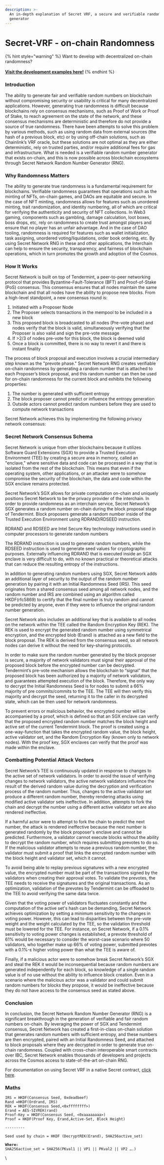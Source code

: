 ```yaml
---
description: >-
  An in-depth explanation of Secret VRF, a secure and verifiable random number
  generator
---
```


# Secret-VRF - on-chain Randomness

{% hint style="warning" %}
Want to develop with decentralized on-chain randomness? \
\
[**Visit the development examples here!**](../../development-concepts/randomness-api.md)
{% endhint %}

### Introduction

The ability to generate fair and verifiable random numbers on blockchain without compromising security or usability is critical for many decentralized applications. However, generating true randomness is difficult because blockchains rely on consensus mechanisms, such as Proof of Work or Proof of Stake, to reach agreement on the state of the network, and these consensus mechanisms are deterministic and therefore do not provide a source of true randomness. There have been attempts to solve this problem by various methods, such as using random data from external sources (the hash of a previous block, etc) or by using off-chain solutions, such as Chainlink’s VRF oracle, but these solutions are not optimal as they are either deterministic, rely on trusted parties, and/or require additional fees for gas and infrastructure. What is needed is a verifiable random number generator that exists on-chain, and this is now possible across blockchain ecosystems through Secret Network Random Number Generator (RNG). &#x20;

### Why Randomness Matters

The ability to generate true randomness is a fundamental requirement for blockchains. Verifiable randomness guarantees that operations such as the minting of NFTs, on-chain games, and DAOs are equitable and secure. In the case of NFT minting, randomness allows for features such as unordered minting, trait randomization, and identity numbering, all of which are critical for verifying the authenticity and security of NFT collections. In Web3 gaming, components such as gambling, damage calculation, loot boxes, boss drops, etc, rely on randomness to create trust amongst players and ensure that no player has an unfair advantage. And in the case of DAO tooling, randomness is required for features such as wallet initialization, task assigning, unordered voting/liquidations, order book ordering, etc. By using Secret Network RNG in these and other applications, the Interchain can help to ensure the security, transparency, and fairness of blockchain operations, which in turn promotes the growth and adoption of the Cosmos.&#x20;

### How It Works

Secret Network is built on top of Tendermint, a peer-to-peer networking protocol that provides Byzantine-Fault-Tolerance (BFT) and Proof-of-Stake (PoS) consensus. This consensus ensures that all nodes maintain the same blockchain and that all nodes have the ability to propose new blocks. From a high-level standpoint, a new consensus round is:

1. Initiated with a Proposer Node
2. The Proposer selects transactions in the mempool to be included in a new block
3. This proposed block is broadcasted to all nodes (Pre-vote phase) and nodes verify that the block is valid, simultaneously verifying that the Proposer is also valid and sign the pre-vote message
4. If >2/3 of nodes pre-vote for this block, the block is deemed valid&#x20;
5. Once a block is committed, there is no way to revert it and there is instant finality

The process of block proposal and execution involves a crucial intermediary step known as the "prevote phase." Secret Network RNG creates verifiable on-chain randomness by generating a random number that is attached to each Proposer’s block proposal, and this random number can then be used for on-chain randomness for the current block and exhibits the following properties:

1. The number is generated with sufficient entropy
2. The block proposer cannot predict or influence the entropy generation&#x20;
3. Outside actors cannot predict random numbers before they are used to compute network transactions

Secret Network achieves this by implementing the following privacy network consensus:&#x20;

### **Secret Network Consensus Schema**

Secret Network is unique from other blockchains because it utilizes Software Guard Extensions (SGX) to provide a Trusted Execution Environment (TEE) by creating a secure area in memory, called an "enclave," where sensitive data and code can be processed in a way that is isolated from the rest of the blockchain. This means that even if the operating system, other applications, or an attacker were to somehow compromise the security of the blockchain, the data and code within the SGX enclave remains protected.&#x20;

Secret Network’s SGX allows for private computation on-chain and uniquely positions Secret Network to be the privacy provider of the interchain. In order to provide randomness as an interchain service, Secret Network’s SGX generates a random number on-chain during the block proposal stage of Tendermint. Block proposers generate a random number inside of the Trusted Execution Environment using RDRAND/RDSEED instruction.

RDRAND and RDSEED are Intel Secure Key technology instructions used in computer processors to generate random numbers&#x20;

The RDRAND instruction is used to generate random numbers, while the RDSEED instruction is used to generate seed values for cryptographic purposes. Externally influencing RDRAND that is executed inside an SGX enclave is very difficult to do, with no known practical or theoretical attacks that can reduce the resulting entropy of the instructions.&#x20;

In addition to generating random numbers using SGX, Secret Network adds an additional layer of security to the output of the random number generation by pairing it with an Initial Randomness Seed (IRS). This seed originates from a shared consensus seed among all network nodes, and the random number and IRS are combined using an algorithm called HKDF(rfc5869) to certify that the final number is truly random and cannot be predicted by anyone, even if they were to influence the original random number generation.&#x20;

Secret Network also includes an additional key that is available to all nodes on the network within the TEE called the Random Encryption Key (REK). The REK is used to encrypt the generated random number using symmetrical encryption, and the encrypted blob (Erand) is attached as a new field to the block proposal. The REK is derived from the consensus seed, so all network nodes can derive it without the need for key-sharing protocols.

In order to make sure the random number generated by the block proposer is secure, a majority of network validators must signal their approval of the proposed block before the encrypted number can be decrypted. Tendermint’s pre-vote mechanism allows the blockchain to “signal” that the proposed block has been authorized by a majority of network validators, and guarantees attempted execution of the block. Therefore, the only way to decrypt the Initial Randomness Seed is for nodes to submit a 66% majority of pre commits/commits to the TEE. The TEE will then verify this majority and decrypt the seed, returning it to the caller in its decrypted state, which can be then used for network randomness.&#x20;

To prevent errors or malicious behavior, the encrypted number will be accompanied by a proof, which is defined so that an SGX enclave can verify that the proposed encrypted random number matches the block height and active set of the current Tendermint block. The proof is created using a one-way-function that takes the encrypted random value, the block height, active validator set, and the Random Encryption Key (known only to network nodes). With the proof key, SGX enclaves can verify that the proof was made within the enclave.&#x20;

### **Combatting Potential Attack Vectors**&#x20;

Secret Network’s TEE is continuously updated in response to changes to the active set of network validators. In order to avoid the issue of verifying changes to network validators, the active network validators influence the result of the derived random value during the decryption and verification process of the random number. Thus, changes to the active validator set produce a different random number, thereby rendering attacks using modified active validator sets ineffective. In addition, attempts to fork the chain and decrypt the number using a different active validator set are also rendered ineffective.&#x20;

If a harmful actor were to attempt to fork the chain to predict the next number, the attack is rendered ineffective because the next number is generated randomly by the block proposer's enclave and cannot be predicted. Furthermore, a validator cannot execute blocks without the ability to decrypt the random number, which requires submitting prevotes to do so. If the malicious validator attempts to reuse a previous random number, the validator must submit a proof that links the encrypted random number with the block height and validator set, which it cannot.

To avoid being able to replay previous signatures with a new encrypted value, the encrypted number must be part of the transactions signed by the validators when creating their approval votes. To validate the prevotes, the TEE needs to receive the signatures and the original transactions. As an optimization, validation of the prevotes by Tendermint can be offloaded to the TEE to avoid verifying the same data twice.

Given that the voting power of validators fluctuates constantly and the computation of the active set's hash can be demanding, Secret Network achieves optimization by setting a minimum sensitivity to the changes in voting power. However, this can lead to disparities between the pre-vote weight and the weight calculated by the TEE, so the validation threshold must be lowered for the TEE. For instance, on Secret Network, if a 0.1% sensitivity to voting power changes is established, a prevote threshold of 61% would be necessary to consider the worst-case scenario where 50 validators, who together make up 66% of voting power, submitted prevotes with a 0.1%-ε higher voting power than what the TEE is aware of.

Finally, if a malicious actor were to somehow break Secret Network’s SGX and steal the REK it would be inconsequential because random numbers are generated independently for each block, so knowledge of a single random value is of no use without the ability to influence block creation. Even in a scenario where the malicious actor was a validator and could submit random numbers for blocks they propose, it would be ineffective because they do not have access to the consensus seed as stated above.&#x20;

### Conclusion

In conclusion, the Secret Network Random Number Generator (RNG) is a significant breakthrough in the generation of verifiable and fair random numbers on-chain. By leveraging the power of SGX and Tendermint consensus, Secret Network has created a first-in-class on-chain solution that generates random numbers with sufficient entropy, and these numbers are then encrypted, paired with an Initial Randomness Seed, and attached to block proposals where they are decrypted in order to generate true on-chain randomness. Coupled with cross-chain interoperable smart contracts over IBC, Secret Network enables thousands of developers and projects across the Cosmos access to state-of-the-art on-chain RNG.&#x20;

For documentation on using Secret VRF in a native Secret contract, [click here](https://docs.scrt.network/secret-network-documentation/development/development-concepts/randomness-api/native-on-chain-randomness).

### Maths&#x20;

<pre class="language-go"><code class="lang-go">IRS = HKDF(Consensus Seed, 0xdeadbeef)
Rand =HKDF(Ordrand, IRS)
REK = HKDF(Consensus Seed,&#x3C;0xffffffff>)
Erand = AES-SIVREK(rand)  
Proof-Key = HKDF(Consensus Seed, &#x3C;0xaaaaaaaa>)
Proof = HKDF(Proof Key, Erand,Active-Set, Block Height) 

---------

Seed used by chain = HKDF (DecryptREK(Erand), SHA256active_set)
<strong>
</strong><strong>Where:
</strong>SHA256active_set = SHA256(PKval1 || VP1 || PKval2 || VP2 ….)
</code></pre>

\
